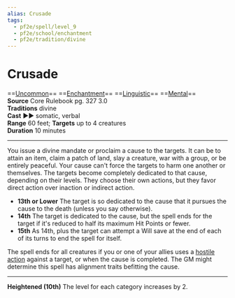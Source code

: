 ```yaml
---
alias: Crusade
tags:
  - pf2e/spell/level_9
  - pf2e/school/enchantment
  - pf2e/tradition/divine
---
```


# Crusade

==[Uncommon](Uncommon.md)== ==[Enchantment](Enchantment.md)== ==[Linguistic](Linguistic.md)== ==[Mental](Mental.md)==  
__Source__ Core Rulebook pg. 327 3.0  
**Traditions** divine  
**Cast** ►► somatic, verbal  
**Range** 60 feet; **Targets** up to 4 creatures  
**Duration** 10 minutes

---

You issue a divine mandate or proclaim a cause to the targets. It can be to attain an item, claim a patch of land, slay a creature, war with a group, or be entirely peaceful. Your cause can't force the targets to harm one another or themselves. The targets become completely dedicated to that cause, depending on their levels. They choose their own actions, but they favor direct action over inaction or indirect action.

- **13th or Lower** The target is so dedicated to the cause that it pursues the cause to the death (unless you say otherwise).
- **14th** The target is dedicated to the cause, but the spell ends for the target if it's reduced to half its maximum Hit Points or fewer.
- **15th** As 14th, plus the target can attempt a Will save at the end of each of its turns to end the spell for itself.

The spell ends for all creatures if you or one of your allies uses a [hostile action](hostile%20action) against a target, or when the cause is completed. The GM might determine this spell has alignment traits befitting the cause.

<hr>

**Heightened (10th)** The level for each category increases by 2.
